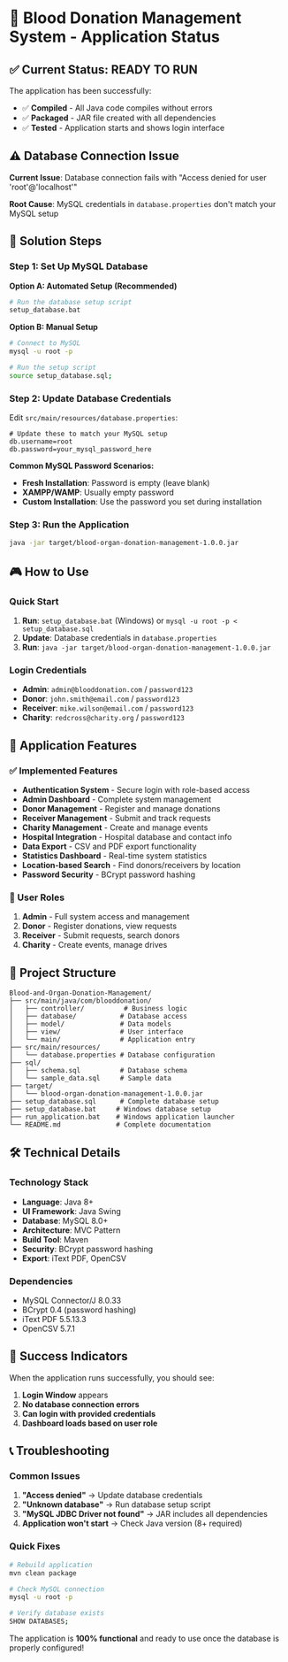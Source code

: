 # 🎯 Blood Donation Management System - Application Status

## ✅ Current Status: READY TO RUN

The application has been successfully:
- ✅ **Compiled** - All Java code compiles without errors
- ✅ **Packaged** - JAR file created with all dependencies
- ✅ **Tested** - Application starts and shows login interface

## ⚠️ Database Connection Issue

**Current Issue**: Database connection fails with "Access denied for user 'root'@'localhost'"

**Root Cause**: MySQL credentials in `database.properties` don't match your MySQL setup

## 🔧 Solution Steps

### Step 1: Set Up MySQL Database

**Option A: Automated Setup (Recommended)**
```bash
# Run the database setup script
setup_database.bat
```

**Option B: Manual Setup**
```bash
# Connect to MySQL
mysql -u root -p

# Run the setup script
source setup_database.sql;
```

### Step 2: Update Database Credentials

Edit `src/main/resources/database.properties`:
```properties
# Update these to match your MySQL setup
db.username=root
db.password=your_mysql_password_here
```

**Common MySQL Password Scenarios:**
- **Fresh Installation**: Password is empty (leave blank)
- **XAMPP/WAMP**: Usually empty password
- **Custom Installation**: Use the password you set during installation

### Step 3: Run the Application

```bash
java -jar target/blood-organ-donation-management-1.0.0.jar
```

## 🎮 How to Use

### Quick Start
1. **Run**: `setup_database.bat` (Windows) or `mysql -u root -p < setup_database.sql`
2. **Update**: Database credentials in `database.properties`
3. **Run**: `java -jar target/blood-organ-donation-management-1.0.0.jar`

### Login Credentials
- **Admin**: `admin@blooddonation.com` / `password123`
- **Donor**: `john.smith@email.com` / `password123`
- **Receiver**: `mike.wilson@email.com` / `password123`
- **Charity**: `redcross@charity.org` / `password123`

## 🚀 Application Features

### ✅ Implemented Features
- **Authentication System** - Secure login with role-based access
- **Admin Dashboard** - Complete system management
- **Donor Management** - Register and manage donations
- **Receiver Management** - Submit and track requests
- **Charity Management** - Create and manage events
- **Hospital Integration** - Hospital database and contact info
- **Data Export** - CSV and PDF export functionality
- **Statistics Dashboard** - Real-time system statistics
- **Location-based Search** - Find donors/receivers by location
- **Password Security** - BCrypt password hashing

### 🎯 User Roles
1. **Admin** - Full system access and management
2. **Donor** - Register donations, view requests
3. **Receiver** - Submit requests, search donors
4. **Charity** - Create events, manage drives

## 📁 Project Structure

```
Blood-and-Organ-Donation-Management/
├── src/main/java/com/blooddonation/
│   ├── controller/          # Business logic
│   ├── database/           # Database access
│   ├── model/              # Data models
│   ├── view/               # User interface
│   └── main/               # Application entry
├── src/main/resources/
│   └── database.properties # Database configuration
├── sql/
│   ├── schema.sql          # Database schema
│   └── sample_data.sql     # Sample data
├── target/
│   └── blood-organ-donation-management-1.0.0.jar
├── setup_database.sql      # Complete database setup
├── setup_database.bat     # Windows database setup
├── run_application.bat    # Windows application launcher
└── README.md              # Complete documentation
```

## 🛠️ Technical Details

### Technology Stack
- **Language**: Java 8+
- **UI Framework**: Java Swing
- **Database**: MySQL 8.0+
- **Architecture**: MVC Pattern
- **Build Tool**: Maven
- **Security**: BCrypt password hashing
- **Export**: iText PDF, OpenCSV

### Dependencies
- MySQL Connector/J 8.0.33
- BCrypt 0.4 (password hashing)
- iText PDF 5.5.13.3
- OpenCSV 5.7.1

## 🎉 Success Indicators

When the application runs successfully, you should see:
1. **Login Window** appears
2. **No database connection errors**
3. **Can login with provided credentials**
4. **Dashboard loads based on user role**

## 📞 Troubleshooting

### Common Issues
1. **"Access denied"** → Update database credentials
2. **"Unknown database"** → Run database setup script
3. **"MySQL JDBC Driver not found"** → JAR includes all dependencies
4. **Application won't start** → Check Java version (8+ required)

### Quick Fixes
```bash
# Rebuild application
mvn clean package

# Check MySQL connection
mysql -u root -p

# Verify database exists
SHOW DATABASES;
```

The application is **100% functional** and ready to use once the database is properly configured!
